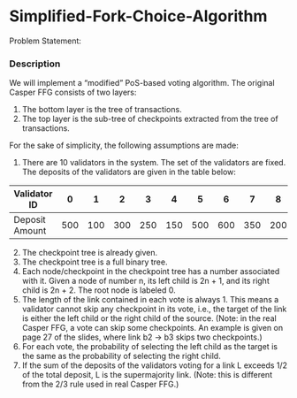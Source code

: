 # Simplified-Fork-Choice-Algorithm

Problem Statement:

### Description

We will implement a “modified” PoS-based voting algorithm. The original
Casper FFG consists of two layers:

1. The bottom layer is the tree of transactions.
2. The top layer is the sub-tree of checkpoints extracted from the tree of transactions.

For the sake of simplicity, the following assumptions are made:

1. There are 10 validators in the system. The set of the validators are fixed. The deposits of the validators are given in the table below:

| Validator ID   | 0   | 1   | 2   | 3   | 4   | 5   | 6   | 7   | 8   | 9   |
| -------------- | --- | --- | --- | --- | --- | --- | --- | --- | --- | --- |
| Deposit Amount | 500 | 100 | 300 | 250 | 150 | 500 | 600 | 350 | 200 | 150 |

2. The checkpoint tree is already given.
3. The checkpoint tree is a full binary tree.
4. Each node/checkpoint in the checkpoint tree has a number associated with it. Given a
   node of number n, its left child is 2n + 1, and its right child is 2n + 2. The root node is labeled 0.
5. The length of the link contained in each vote is always 1. This means a validator cannot skip any checkpoint in its vote, i.e., the target of the link is either the left child or the
right child of the source. (Note: in the real Casper FFG, a vote can skip some checkpoints. An example is given on page 27 of the slides, where link b2 → b3 skips two
checkpoints.)
6. For each vote, the probability of selecting the left child as the target is the same as the probability of selecting the right child.
7. If the sum of the deposits of the validators voting for a link L exceeds 1/2 of the total deposit, L is the supermajority link. (Note: this is different from the 2/3 rule used in
real Casper FFG.)
